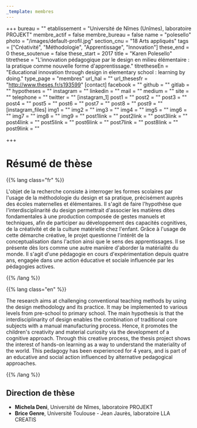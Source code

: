 ```yaml
---
_template: membres
---
```


+++
bureau = ""
etablissement = "Université de Nîmes (Unîmes), laboratoire PROJEKT"
membre_actif = false
membre_bureau = false
name = "polesello"
photo = "/images/default-profil.jpg"
section_cnu = "18 Arts appliqués"
tags = ["Créativité", "Méthodologie", "Apprentissage", "Innovation"]
these_end = 0
these_soutenue = false
these_start = 2017
title = "Karen Polesello"
titrethese = "L'innovation pédagogique par le design en milieu élémentaire : la pratique comme nouvelle forme d'apprentissage."
titretheseEn = "Educational innovation through design in elementary school : learning by doing."
type_page = "membres"
url_hal = ""
url_thesesfr = "http://www.theses.fr/s193599"
[contact]
facebook = ""
github = ""
gitlab = ""
hypotheses = ""
instagram = ""
linkedin = ""
mail = ""
medium = ""
site = ""
telephone = ""
twitter = ""
[instagram_1]
post1 = ""
post2 = ""
post3 = ""
post4 = ""
post5 = ""
post6 = ""
post7 = ""
post8 = ""
post9 = ""
[instagram_files]
img1 = ""
img2 = ""
img3 = ""
img4 = ""
img5 = ""
img6 = ""
img7 = ""
img8 = ""
img9 = ""
post1link = ""
post2link = ""
post3link = ""
post4link = ""
post5link = ""
post6link = ""
post7link = ""
post8link = ""
post9link = ""

+++
<!-- Supprimer les parties non remplies (supprimer les blocks de lang s'il n'y a pas deux langues). Tu es libre d'ajouter ce que tu veux à cette partie -->

# Résumé de thèse

{{% lang class="fr" %}}

L'objet de la recherche consiste à interroger les formes scolaires par l'usage de la méthodologie du design et sa pratique, précisément auprès des écoles maternelles et élémentaires. Il s'agit de faire l'hypothèse que l'interdisciplinarité du design permettrait d'associer les matières dites fondamentales à une production composée de gestes manuels et techniques, afin de participer au développement des capacités cognitives, de la créativité et de la culture matérielle chez l'enfant. Grâce à l'usage de cette démarche créative, le projet questionne l'intérêt de la conceptualisation dans l'action ainsi que le sens des apprentissages. Il se présente dès lors comme une autre manière d'aborder la matérialité du monde. Il s'agit d'une pédagogie en cours d'expérimentation depuis quatre ans, engagée dans une action éducative et sociale influencée par les pédagogies actives.

{{% /lang %}}

{{% lang class="en" %}}

The research aims at challenging conventional teaching methods by using the design methodology and its practice. It may be implemented to various levels from pre-school to primary school. The main hypothesis is that the interdisciplinarity of design enables the combination of traditional core subjects with a manual manufacturing process. Hence, it promotes the children's creativity and material curiosity via the development of a cognitive approach. Through this creative process, the thesis project shows the interest of hands-on learning as a way to understand the materiality of the world. This pedagogy has been experienced for 4 years, and is part of an educative and social action influenced by alternative pedagogical approaches.

{{% /lang %}}

## Direction de thèse

* **Michela Deni**, Université de Nîmes, laboratoire PROJEKT
* **Brice Genre**, Université Toulouse - Jean Jaurès, laboratoire LLA CREATIS
